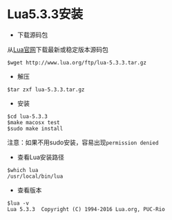 # Lua5.3.3安装

- 下载源码包

 从[Lua官网](http://www.lua.org/ftp/)下载最新或稳定版本源码包
```
$wget http://www.lua.org/ftp/lua-5.3.3.tar.gz
```

- 解压
```
$tar zxf lua-5.3.3.tar.gz
```

- 安装
```
$cd lua-5.3.3
$make macosx test
$sudo make install
```
注意：如果不用sudo安装，容易出现`permission denied`

- 查看Lua安装路径
```
$which lua
/usr/local/bin/lua
```

- 查看版本
```
$lua -v
Lua 5.3.3  Copyright (C) 1994-2016 Lua.org, PUC-Rio
```